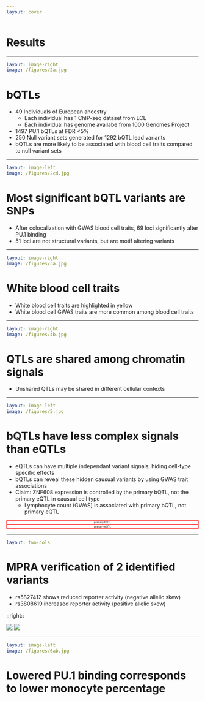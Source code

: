 ```yaml
---
layout: cover
---
```


# Results

---

```yaml
layout: image-right
image: /figures/2a.jpg
```

# bQTLs

- 49 Individuals of European ancestry
  - Each individual has 1 ChIP-seq dataset from LCL
  - Each individual has genome availabe from 1000 Genomes Project
- 1497 PU.1 bQTLs at FDR <5%
- 250 Null variant sets generated for 1292 bQTL lead variants
- bQTLs are more likely to be associated with blood cell traits compared to
  null variant sets

---

```yaml
layout: image-left
image: /figures/2cd.jpg
```

# Most significant bQTL variants are SNPs

- After colocalization with GWAS blood cell traits, 69 loci significantly alter PU.1 binding
- 51 loci are not structural variants, but are motif altering variants

<v-drag-arrow v-click pos="337,76,-1,199"/>

---

```yaml
layout: image-right
image: /figures/3a.jpg
```

# White blood cell traits

- White blood cell traits are highlighted in yellow
- White blood cell GWAS traits are more common among blood cell traits

---

```yaml
layout: image-right
image: /figures/4b.jpg
```

# QTLs are shared among chromatin signals

- Unshared QTLs may be shared in different cellular contexts

---

```yaml
layout: image-left
image: /figures/5.jpg
```

# bQTLs have less complex signals than eQTLs

<v-clicks>

- eQTLs can have multiple independant variant signals, hiding cell-type specific effects
- bQTLs can reveal these hidden causual variants by using GWAS trait associations
- Claim: ZNF608 expression is controlled by the primary bQTL, not the primary eQTL in causual cell type
  - Lymphocyte count (GWAS) is associated with primary bQTL, not primary eQTL

</v-clicks>

<v-drag pos="248,243,72,40"  >
<div style="font-size: 0.5em; border: 1px solid red; text-align: center;">
primary bQTL
</div>
</v-drag>

<v-drag pos="219,286,72,40"  >
<div style="font-size: 0.5em; border: 1px solid red; text-align: center;">
primary eQTL
</div>
</v-drag>

<v-drag-arrow pos="223,290,-18,-22" width=1px />
<v-drag-arrow pos="254,256,-22,8" width=1px />

<v-drag-arrow v-click pos="336,435,-98,-16" width=1px />

<!-- When we look at B cells, they don't exhibit rs2028854 (lcl primary eQTL) as a primary eQTL -->

---

```yaml
layout: two-cols
```

# MPRA verification of 2 identified variants

- rs5827412 shows reduced reporter activity (negative allelic skew)
- rs3808619 increased reporter activity (positive allelic skew)

::right::

<img src="/figures/6c.jpg" />
<img src="/figures/7f.jpg" />

---

```yaml
layout: image-left
image: /figures/6ab.jpg
```

# Lowered PU.1 binding corresponds to lower monocyte percentage
